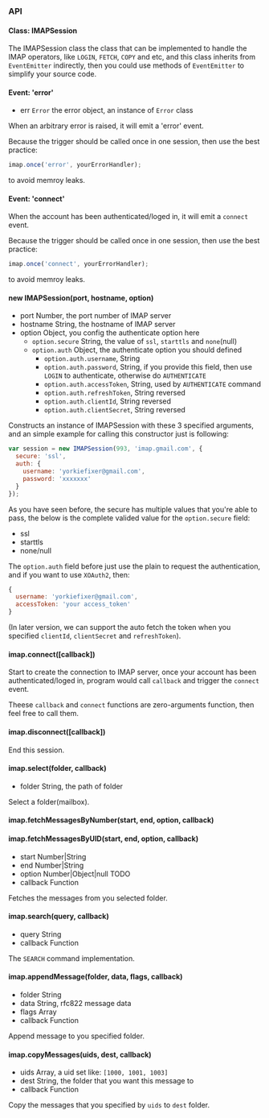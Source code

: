 ### API

#### Class: IMAPSession

The IMAPSession class the class that can be implemented to handle the IMAP operators, like `LOGIN`, `FETCH`, `COPY` and etc, and this class inherits from `EventEmitter` indirectly, then you could use methods of `EventEmitter` to simplify your source code.

#### Event: 'error'

* err `Error` the error object, an instance of `Error` class

When an arbitrary error is raised, it will emit a 'error' event.

Because the trigger should be called once in one session, then use the best practice:

```js
imap.once('error', yourErrorHandler);
```

to avoid memroy leaks.

#### Event: 'connect'

When the account has been authenticated/loged in, it will emit a `connect` event.

Because the trigger should be called once in one session, then use the best practice:

```js
imap.once('connect', yourErrorHandler);
```

to avoid memroy leaks.

#### new IMAPSession(port, hostname, option)

* port Number, the port number of IMAP server
* hostname String, the hostname of IMAP server
* option Object, you config the authenticate option here
  * `option.secure` String, the value of `ssl`, `starttls` and `none`(null)
  * `option.auth` Object, the authenticate option you should defined
    * `option.auth.username`, String
    * `option.auth.password`, String, if you provide this field, then use `LOGIN` to authenticate, otherwise do `AUTHENTICATE`
    * `option.auth.accessToken`, String, used by `AUTHENTICATE` command
    * `option.auth.refreshToken`, String reversed
    * `option.auth.clientId`, String reversed
    * `option.auth.clientSecret`, String reversed

Constructs an instance of IMAPSession with these 3 specified arguments, and an simple example for calling this constructor just is following:

```js
var session = new IMAPSession(993, 'imap.gmail.com', {
  secure: 'ssl',
  auth: {
    username: 'yorkiefixer@gmail.com',
    password: 'xxxxxxx'
  }
});
```

As you have seen before, the secure has multiple values that you're able to pass, the below is the complete valided value for the `option.secure` field:

* ssl
* starttls
* none/null

The `option.auth` field before just use the plain to request the authentication, and if you want to use `XOAuth2`, then:

```js
{
  username: 'yorkiefixer@gmail.com',
  accessToken: 'your access_token'
}
```

(In later version, we can support the auto fetch the token when you specified `clientId`, `clientSecret` and `refreshToken`).

#### imap.connect([callback])

Start to create the connection to IMAP server, once your account has been authenticated/loged in, program would call `callback` and trigger the `connect` event.

Theese `callback` and `connect` functions are zero-arguments function, then feel free to call them.

#### imap.disconnect([callback])

End this session.

#### imap.select(folder, callback)

* folder String, the path of folder

Select a folder(mailbox).

#### imap.fetchMessagesByNumber(start, end, option, callback)
#### imap.fetchMessagesByUID(start, end, option, callback)

* start Number|String
* end Number|String
* option Number|Object|null TODO
* callback Function

Fetches the messages from you selected folder.

#### imap.search(query, callback)

* query String
* callback Function

The `SEARCH` command implementation.

#### imap.appendMessage(folder, data, flags, callback)

* folder String
* data String, rfc822 message data
* flags Array
* callback Function

Append message to you specified folder.

#### imap.copyMessages(uids, dest, callback)

* uids Array, a uid set like: `[1000, 1001, 1003]`
* dest String, the folder that you want this message to
* callback Function

Copy the messages that you specified by `uids` to `dest` folder.